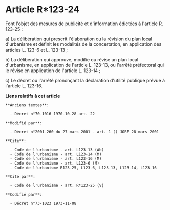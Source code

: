 # Article R*123-24

Font l'objet des mesures de publicité et d'information édictées à l'article R. 123-25 :

a) La délibération qui prescrit l'élaboration ou la révision du plan local d'urbanisme et définit les modalités de la
concertation, en application des articles L. 123-6 et L. 123-13 ;

b) La délibération qui approuve, modifie ou révise un plan local d'urbanisme, en application de l'article L. 123-13, ou
l'arrêté préfectoral qui le révise en application de l'article L. 123-14 ;

c) Le décret ou l'arrêté prononçant la déclaration d'utilité publique prévue à l'article L. 123-16.

**Liens relatifs à cet article**

	**Anciens textes**:

	  - Décret n°70-1016 1970-10-28 art. 22

	**Modifié par**:

	  - Décret n°2001-260 du 27 mars 2001 - art. 1 () JORF 28 mars 2001

	**Cite**:

	  - Code de l'urbanisme - art. L123-13 (Ab)
	  - Code de l'urbanisme - art. L123-14 (M)
	  - Code de l'urbanisme - art. L123-16 (M)
	  - Code de l'urbanisme - art. L123-6 (M)
	  - Code de l'urbanisme R123-25, L123-6, L123-13, L123-14, L123-16

	**Cité par**:

	  - Code de l'urbanisme - art. R*123-25 (V)

	**Codifié par**:

	  - Décret n°73-1023 1973-11-08
